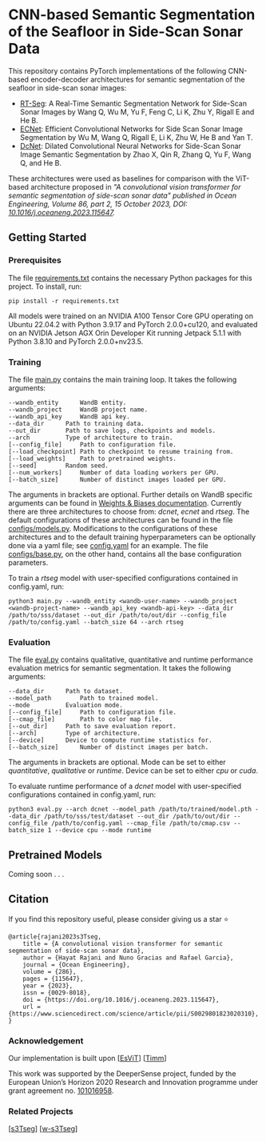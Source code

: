 # CNN-based Semantic Segmentation of the Seafloor in Side-Scan Sonar Data

This repository contains PyTorch implementations of the following CNN-based encoder-decoder architectures for semantic segmentation of the seafloor in side-scan sonar images:

- [RT-Seg](https://www.mdpi.com/1424-8220/19/9/1985): A Real-Time Semantic Segmentation Network for Side-Scan Sonar Images by Wang Q, Wu M, Yu F, Feng C, Li K, Zhu Y, Rigall E and He B.
- [ECNet](https://www.mdpi.com/1424-8220/19/9/2009): Efficient Convolutional Networks for Side Scan Sonar Image Segmentation by Wu M, Wang Q, Rigall E, Li K, Zhu W, He B and Yan T.
- [DcNet](https://link.springer.com/article/10.1007/s11802-021-4668-5): Dilated Convolutional Neural Networks for Side-Scan Sonar Image Semantic Segmentation by Zhao X, Qin R, Zhang Q, Yu F, Wang Q, and He B.

These architectures were used as baselines for comparison with the ViT-based architecture proposed in *"A convolutional vision transformer for semantic segmentation of side-scan sonar data" published in Ocean Engineering, Volume 86, part 2, 15 October 2023, DOI: [10.1016/j.oceaneng.2023.115647](https://www.sciencedirect.com/science/article/pii/S0029801823020310).*

## Getting Started

### Prerequisites

The file [requirements.txt](https://github.com/DeeperSense/deepersense-seafloorscan/blob/main/fully_supervised/s3Cseg/requirements.txt) contains the necessary Python packages for this project. To install, run:
```
pip install -r requirements.txt
```

All models were trained on an NVIDIA A100 Tensor Core GPU operating on Ubuntu 22.04.2 with Python 3.9.17 and PyTorch 2.0.0+cu120, and evaluated on an NVIDIA Jetson AGX Orin Developer Kit running Jetpack 5.1.1 with Python 3.8.10 and PyTorch 2.0.0+nv23.5.

<!-- The **dataset** used for training is available for download via [this link](https://zenodo.org/records/xxxx). -->

### Training

The file [main.py](https://github.com/DeeperSense/deepersense-seafloorscan/blob/main/fully_supervised/s3Cseg/main.py) contains the main training loop. It takes the following arguments:
```
--wandb_entity		WandB entity.
--wandb_project		WandB project name.
--wandb_api_key		WandB api key.
--data_dir		Path to training data.
--out_dir		Path to save logs, checkpoints and models.
--arch			Type of architecture to train.
[--config_file]		Path to configuration file.
[--load_checkpoint]	Path to checkpoint to resume training from.
[--load_weights]	Path to pretrained weights.
[--seed]		Random seed.
[--num_workers]		Number of data loading workers per GPU.
[--batch_size]		Number of distinct images loaded per GPU.
```

The arguments in brackets are optional. Further details on WandB specific arguments can be found in [Weights & Biases documentation](https://docs.wandb.ai/guides/track/environment-variables). Currently there are three architectures to choose from: *dcnet*, *ecnet* and *rtseg*. The default configurations of these architectures can be found in the file [configs/models.py](https://github.com/DeeperSense/deepersense-seafloorscan/blob/main/fully_supervised/s3Cseg/configs/models.py). Modifications to the configurations of these architectures and to the default training hyperparameters can be optionally done via a yaml file; see [config.yaml](https://github.com/DeeperSense/deepersense-seafloorscan/blob/main/fully_supervised/s3Cseg/config.yaml) for an example. The file [configs/base.py](https://github.com/DeeperSense/deepersense-seafloorscan/blob/main/fully_supervised/s3Cseg/configs/base.py), on the other hand, contains all the base configuration parameters.

To train a *rtseg* model with user-specified configurations contained in config.yaml, run:
```
python3 main.py --wandb_entity <wandb-user-name> --wandb_project <wandb-project-name> --wandb_api_key <wandb-api-key> --data_dir /path/to/sss/dataset --out_dir /path/to/out/dir --config_file /path/to/config.yaml --batch_size 64 --arch rtseg
```

### Evaluation

The file [eval.py](https://github.com/DeeperSense/deepersense-seafloorscan/blob/main/fully_supervised/s3Cseg/eval.py) contains qualitative, quantitative and runtime performance evaluation metrics for semantic segmentation. It takes the following arguments:
```
--data_dir		Path to dataset.
--model_path		Path to trained model.
--mode			Evaluation mode.
[--config_file]		Path to configuration file.
[--cmap_file]		Path to color map file.
[--out_dir]		Path to save evaluation report.
[--arch]		Type of architecture.
[--device]		Device to compute runtime statistics for.
[--batch_size]		Number of distinct images per batch.
```

The arguments in brackets are optional. Mode can be set to either *quantitative*, *qualitative* or *runtime*. Device can be set to either *cpu* or *cuda*.

To evaluate runtime performance of a *dcnet* model with user-specified configurations contained in config.yaml, run:
```
python3 eval.py --arch dcnet --model_path /path/to/trained/model.pth --data_dir /path/to/sss/test/dataset --out_dir /path/to/out/dir --config_file /path/to/config.yaml --cmap_file /path/to/cmap.csv --batch_size 1 --device cpu --mode runtime
```

## Pretrained Models

Coming soon . . .

## Citation

If you find this repository useful, please consider giving us a star :star:

```
@article{rajani2023s3Tseg,
    title = {A convolutional vision transformer for semantic segmentation of side-scan sonar data},
    author = {Hayat Rajani and Nuno Gracias and Rafael Garcia},
    journal = {Ocean Engineering},
    volume = {286},
    pages = {115647},
    year = {2023},
    issn = {0029-8018},
    doi = {https://doi.org/10.1016/j.oceaneng.2023.115647},
    url = {https://www.sciencedirect.com/science/article/pii/S0029801823020310},
}
```

### Acknowledgement
Our implementation is built upon [[EsViT](https://github.com/microsoft/esvit)] [[Timm](https://github.com/huggingface/pytorch-image-models)]

This work was supported by the DeeperSense project, funded by the European Union’s Horizon 2020 Research and Innovation programme under grant agreement no. [101016958](https://cordis.europa.eu/project/id/101016958).

### Related Projects
[[s3Tseg](https://github.com/CIRS-Girona/s3Tseg)] [[w-s3Tseg](https://github.com/CIRS-Girona/w-s3Tseg)]
